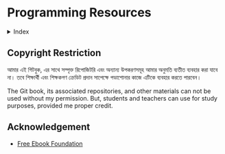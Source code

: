 # Programming Resources

<details>

<summary>Index</summary>

* [Bangla](Bangla.md)
* [Hindi](Hindi.md)
* [English By Programming Languagaes](EnglishByProgrammingLanguage.md)
* [English By Subjects](EnglishBySubject.md)
* [English By Courses](EnglishCourses.md)
* [All Programming Cheat Sheet](CheatSheet.md)
* [Problem Set](ProblemSet.md)
* [Programming Playground](ProgrammingPlayground.md)

</details>

## Copyright Restriction

আমার এই গিটবুক, এর সাথে সম্পৃক্ত রিপোজিটরি এবং অন্যান্য উপকরণসমূহ আমার অনুমতি ব্যতীত ব্যবহার করা যাবে না। তবে শিক্ষার্থী এবং শিক্ষকগণ ক্রেডিট প্রদান সাপেক্ষে পডাশোনার কাজে এটিকে ব্যবহার করতে পারবেন।

The Git book, its associated repositories, and other materials can not be used without my permission. But, students and teachers can use for study purposes, provided me proper credit.

## Acknowledgement

* [Free Ebook Foundation](./#index)

